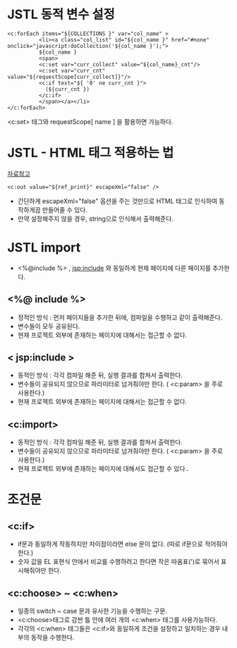 # JSTL 동적 변수 설정

```
<c:forEach items="${COLLECTIONS }" var="col_name" >
          <li><a class="col_list" id="${col_name }" href="#none" onclick="javascript:doCollection('${col_name }');">                  	
          ${col_name }
          <span>
          <c:set var="curr_collect" value="${col_name}_cnt"/>
          <c:set var="curr_cnt" value="${requestScope[curr_collect]}"/>
          <c:if test="${ '0' ne curr_cnt }">
            (${curr_cnt })
          </c:if>
          </span></a></li>						
</c:forEach>              
```        

<c:set> 태그와 requestScope[ name ] 을 활용하면 가능하다. 


# JSTL - HTML 태그 적용하는 법
[자료참고](https://needjarvis.tistory.com/51)
```
<c:out value="${ref_print}" escapeXml="false" />
```
- 간단하게 escapeXml="false" 옵션을 주는 것만으로 HTML 태그로 인식하여 동작하게끔 만들어줄 수 있다.
- 만약 설정해주지 않을 경우, string으로 인식해서 출력해준다. 

# JSTL import 
- <%@include %> , <jsp:include> 와 동일하게 현재 페이지에 다른 페이지를 추가한다. 

## <%@ include %> 
- 정적인 방식 : 먼저 페이지들을 추가한 뒤에, 컴파일을 수행하고 같이 출력해준다. 
- 변수들이 모두 공유된다. 
- 현재 프로젝트 외부에 존재하는 페이지에 대해서는 접근할 수 없다. 

## < jsp:include >
- 동적인 방식 : 각각 컴파일 해준 뒤, 실행 결과를 합쳐서 출력한다. 
- 변수들이 공유되지 않으므로 파라미터로 넘겨줘야만 한다. ( <c:param> 을 주로 사용한다.)
- 현재 프로젝트 외부에 존재하는 페이지에 대해서는 접근할 수 없다. 

## <c:import>
- 동적인 방식 : 각각 컴파일 해준 뒤, 실행 결과를 합쳐서 출력한다. 
- 변수들이 공유되지 않으므로 파라미터로 넘겨줘야만 한다. ( <c:param> 을 주로 사용한다.)
- 현재 프로젝트 외부에 존재하는 페이지에 대해서도 접근할 수 있다.. 
 
# 조건문 
## <c:if> 
- if문과 동일하게 작동하지만 차이점이라면 else 문이 없다. (따로 if문으로 적어줘야 한다.)
- 숫자 값을 EL 표현식 안에서 비교를 수행하려고 한다면 작은 따옴표(')로 묶어서 표시해줘야만 한다. 

## <c:choose> ~ <c:when>
- 일종의 switch ~ case 문과 유사한 기능을 수행하는 구문.
- <c:choose>태그로 감싼 틀 안에 여러 개의 <c:when> 태그를 사용가능하다. 
- 각각의 <c:when> 태그들은 <c:if>와 동일하게 조건을 설정하고 일치하는 경우 내부의 동작을 수행한다. 


